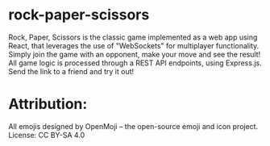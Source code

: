 # rock-paper-scissors
Rock, Paper, Scissors is the classic game implemented as a web app using React, that leverages the use of "WebSockets" for multiplayer functionality. Simply join the game with an opponent, make your move and see the result! All game logic is processed through a REST API endpoints, using Express.js. Send the link to a friend and try it out!
# Attribution:
All emojis designed by OpenMoji – the open-source emoji and icon project. License: CC BY-SA 4.0

